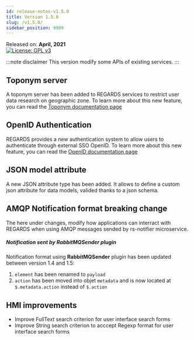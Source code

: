 ```yaml
---
id: release-notes-v1.5.0
title: Version 1.5.0
slug: /v1.5.0/
sidebar_position: 9989
---
```


Released on: **April, 2021**  
[![License: GPL v3](https://img.shields.io/badge/License-GPLv3-blue.svg)](https://www.gnu.org/licenses/gpl-3.0)

:::note disclaimer
This version modify some APIs of existing services.
:::

## Toponym server

A toponym server has been added to REGARDS services to restrict user data research on geographic zone. To learn more about this new feature, you can read the [Toponym documentation page](/docs/user-guide/catalog/toponyms)

## OpenID Authentication

REGARDS provides a new authentication system to allow users to authenticate through external SSO OpenID. To learn more about this new feature, you can read the [OpenID documentation page](/docs/user-guide/project-configuration/users/openid)

## JSON model attribute

A new JSON attribute type has been added. It allows to define a custom json attribute for data models, valided thanks to a json schema.

## AMQP Notification format breaking change

The here under changes, modify how applications can interract with REGARDS when using AMQP messages sended by rs-notifier microservice.

##### Notification sent by RabbitMQSender plugin

Notification format using **RabbitMQSender** plugin has been updated between version 1.4 and 1.5:
1. `element` has been renamed to `payload`
1. `action` has been moved into objet `metadata` and is now located at `$.metadata.action` instead of `$.action`

## HMI improvements

- Improve FullText search criterion for user interface search forms
- Improve String search criterion to acccept Regexp format for user interface search forms
